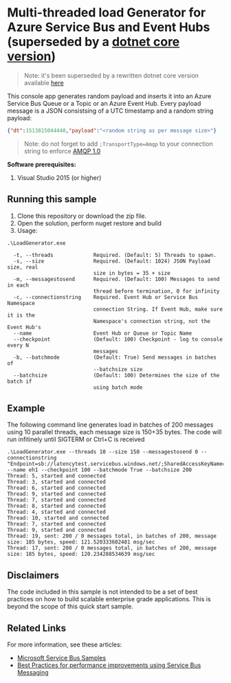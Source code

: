 # Multi-threaded load Generator for Azure Service Bus and Event Hubs (superseded by a [dotnet core version](https://github.com/iizotov/azure-sb-loadgenerator-dotnetcore))


> Note: it's been superseded by a rewritten dotnet core version available [here](https://github.com/iizotov/azure-sb-loadgenerator-dotnetcore)

This console app generates random payload and inserts it into an Azure Service Bus Queue or a Topic or an Azure Event Hub. Every payload message is a JSON consistsing of a UTC timestamp and a random string payload:
```json
{"dt":1513815044440,"payload":"<random string as per message size>"}
```
> Note: do not forget to add `;TransportType=Amqp` to your connection string to enforce [AMQP 1.0](https://docs.microsoft.com/en-us/azure/service-bus-messaging/service-bus-amqp-dotnet) 

**Software prerequisites:**
1. Visual Studio 2015 (or higher)

## Running this sample
1. Clone this repository or download the zip file.
2. Open the solution, perform nuget restore and build
3. Usage:
```
.\LoadGenerator.exe

  -t, --threads             Required. (Default: 5) Threads to spawn.
  -s, --size                Required. (Default: 1024) JSON Payload size, real
                            size in bytes = 35 + size
  -m, --messagestosend      Required. (Default: 100) Messages to send in each
                            thread before termination, 0 for infinity
  -c, --connectionstring    Required. Event Hub or Service Bus Namespace
                            connection String. If Event Hub, make sure it is the
                            Namespace's connection string, not the Event Hub's
  --name                    Event Hub or Queue or Topic Name
  --checkpoint              (Default: 100) Checkpoint - log to console every N
                            messages
  -b, --batchmode           (Default: True) Send messages in batches of 
                            --batchsize size
  --batchsize               (Default: 100) Determines the size of the batch if 
                            using batch mode

```

## Example
The following command line generates load in batches of 200 messages using 10 parallel threads, each message size is 150+35 bytes. The code will run infitinely until SIGTERM or Ctrl+C is received

```
.\LoadGenerator.exe --threads 10 --size 150 --messagestosend 0 --connectionstring "Endpoint=sb://latencytest.servicebus.windows.net/;SharedAccessKeyName=RootManageSharedAccessKey;SharedAccessKey=*****;TransportType=Amqp" --name eh1 --checkpoint 100 --batchmode True --batchsize 200
Thread: 5, started and connected
Thread: 3, started and connected
Thread: 6, started and connected
Thread: 9, started and connected
Thread: 7, started and connected
Thread: 8, started and connected
Thread: 4, started and connected
Thread: 10, started and connected
Thread: 7, started and connected
Thread: 9, started and connected
Thread: 19, sent: 200 / 0 messages total, in batches of 200, message size: 185 bytes, speed: 121.520333602481 msg/sec
Thread: 17, sent: 200 / 0 messages total, in batches of 200, message size: 185 bytes, speed: 120.234288534639 msg/sec
```

## Disclaimers
The code included in this sample is not intended to be a set of best practices on how to build scalable enterprise grade applications. This is beyond the scope of this quick start sample.

## Related Links
For more information, see these articles:
- [Microsoft Service Bus Samples](https://github.com/Azure/azure-service-bus/tree/master/samples)
- [Best Practices for performance improvements using Service Bus Messaging](https://docs.microsoft.com/en-us/azure/service-bus-messaging/service-bus-performance-improvements)
